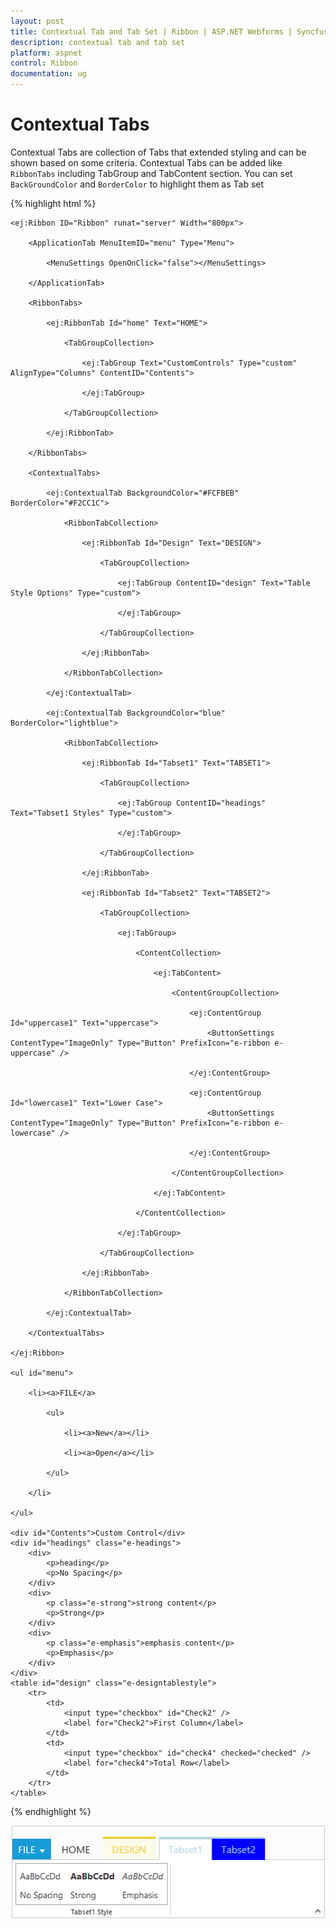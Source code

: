 ```yaml
---
layout: post
title: Contextual Tab and Tab Set | Ribbon | ASP.NET Webforms | Syncfusion
description: contextual tab and tab set
platform: aspnet
control: Ribbon
documentation: ug
---
```


# Contextual Tabs

Contextual Tabs are collection of Tabs that extended styling and can be shown based on some criteria. Contextual Tabs can be added like `RibbonTabs` including TabGroup and TabContent section. You can set `BackGroundColor` and `BorderColor` to highlight them as Tab set

{% highlight html %}

	<ej:Ribbon ID="Ribbon" runat="server" Width="800px">
	
		<ApplicationTab MenuItemID="menu" Type="Menu">
	
			<MenuSettings OpenOnClick="false"></MenuSettings>
	
		</ApplicationTab>
	
		<RibbonTabs>
	
			<ej:RibbonTab Id="home" Text="HOME">
	
				<TabGroupCollection>
	
					<ej:TabGroup Text="CustomControls" Type="custom" AlignType="Columns" ContentID="Contents">
	
					</ej:TabGroup>
	
				</TabGroupCollection>
	
			</ej:RibbonTab>
	
		</RibbonTabs>
	
		<ContextualTabs>
	
			<ej:ContextualTab BackgroundColor="#FCFBEB" BorderColor="#F2CC1C">
	
				<RibbonTabCollection>
	
					<ej:RibbonTab Id="Design" Text="DESIGN">
	
						<TabGroupCollection>
	
							<ej:TabGroup ContentID="design" Text="Table Style Options" Type="custom">
	
							</ej:TabGroup>
	
						</TabGroupCollection>
	
					</ej:RibbonTab>
	
				</RibbonTabCollection>
	
			</ej:ContextualTab>
	
			<ej:ContextualTab BackgroundColor="blue" BorderColor="lightblue">
	
				<RibbonTabCollection>
	
					<ej:RibbonTab Id="Tabset1" Text="TABSET1">
	
						<TabGroupCollection>
	
							<ej:TabGroup ContentID="headings" Text="Tabset1 Styles" Type="custom">
	
							</ej:TabGroup>
	
						</TabGroupCollection>
	
					</ej:RibbonTab>
	
					<ej:RibbonTab Id="Tabset2" Text="TABSET2">
						
						<TabGroupCollection>
						
							<ej:TabGroup>
								
								<ContentCollection>
									
									<ej:TabContent>
										
										<ContentGroupCollection>
											
											<ej:ContentGroup Id="uppercase1" Text="uppercase">
												<ButtonSettings ContentType="ImageOnly" Type="Button" PrefixIcon="e-ribbon e-uppercase" />
											
											</ej:ContentGroup>
											
											<ej:ContentGroup Id="lowercase1" Text="Lower Case">
												<ButtonSettings ContentType="ImageOnly" Type="Button" PrefixIcon="e-ribbon e-lowercase" />
											
											</ej:ContentGroup>
										
										</ContentGroupCollection>
									
									</ej:TabContent>
								
								</ContentCollection>
							
							</ej:TabGroup>
	
						</TabGroupCollection>
	
					</ej:RibbonTab>
	
				</RibbonTabCollection>
	
			</ej:ContextualTab>
	
		</ContextualTabs>
	
	</ej:Ribbon>
	
	<ul id="menu">
	
		<li><a>FILE</a>
	
			<ul>
	
				<li><a>New</a></li>
	
				<li><a>Open</a></li>
	
			</ul>
	
		</li>
	
	</ul>
	
	<div id="Contents">Custom Control</div>
	<div id="headings" class="e-headings">
		<div>
			<p>heading</p>
			<p>No Spacing</p>
		</div>
		<div>
			<p class="e-strong">strong content</p>
			<p>Strong</p>
		</div>
		<div>
			<p class="e-emphasis">emphasis content</p>
			<p>Emphasis</p>
		</div>
	</div>
	<table id="design" class="e-designtablestyle">
		<tr>
			<td>
				<input type="checkbox" id="Check2" />
				<label for="Check2">First Column</label>
			</td>
			<td>
				<input type="checkbox" id="check4" checked="checked" />
				<label for="check4">Total Row</label>
			</td>
		</tr>
	</table>

{% endhighlight %}


![](Contextual-Tab-and-Tab-Set_images/Contextual-Tab-and-Tab-Set_img1.png)

